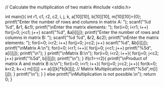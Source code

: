 // Calculate the multiplication of two matrix
#include <stdio.h>

int main(){
    int r1, c1, r2, c2, i, j, k, a[10][10], b[10][10], m[10][10]={0};
    printf("Enter the number of rows and columns in matrix A: ");
    scanf("%d %d", &r1, &c1);
    printf("\nEnter the matrix elements: ");
    for(i=0; i<r1; i++)
        for(j=0; j<c1; j++)
            scanf("%d", &a[i][j]);
    printf("Enter the number of rows and columns in matrix B: ");
    scanf("%d %d", &r2, &c2);
    printf("\nEnter the matrix elements: ");
    for(i=0; i<r2; i++)
        for(j=0; j<c2; j++)
            scanf("%d", &b[i][j]);
    printf("\nMatrix A:\n");
    for(i=0; i<r1; i++){
        for(j=0; j<c1; j++)
            printf("%5d", a[i][j]);
        printf("\n");
    }
    printf("\nMatrix B:\n");
    for(i=0; i<r2; i++){
        for(j=0; j<c2; j++)
            printf("%5d", b[i][j]);
        printf("\n");
    }
    if(c1==r2){
        printf("\nProduct of matrix A and matrix B is:\n");
        for(i=0; i<r1; i++){
            for(j=0; j<c2; j++){
                for(k=0; k<r2; k++)
                    m[i][j] += a[i][k]*b[k][j]; // Matrix Multiplication
                printf("%5d",m[i][j]);
            }
            printf("\n");
        }
    }
    else
        printf("\nMultiplication is not possible.\n");
    return 0;
}
